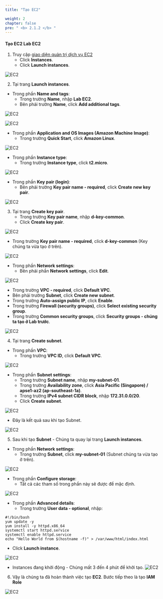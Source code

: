 ```yaml
---
title: "Tạo EC2"

weight: 2
chapter: false
pre: " <b> 2.1.2 </b> "
---
```


#### Tạo EC2 **Lab EC2**

1. Truy cập [giao diện quản trị dịch vụ EC2](https://console.aws.amazon.com/ec2/v2/home)
   - Click **Instances**.
   - Click **Launch instances**.

![EC2](/images/2.prerequisite/005-createec2.png)

2. Tại trang **Launch instances**.
- Trong phần **Name and tags**:
   - Trong trường **Name**, nhập **Lab EC2**.
   - Bên phải trường **Name**, click **Add additional tags**.

![EC2](/images/2.prerequisite/006-createec2.png)

![EC2](/images/2.prerequisite/007-createec2.png)

- Trong phần **Application and OS Images (Amazon Machine Image)**:
   - Trong trường **Quick Start**, click **Amazon Linux**.

![EC2](/images/2.prerequisite/008-createec2.png)

- Trong phần **Instance type**:
   - Trong trường **Instance type**, click **t2.micro**.

![EC2](/images/2.prerequisite/009-createec2.png)

- Trong phần **Key pair (login)**:
   - Bên phải trường **Key pair name - required**, click **Create new key pair**.

![EC2](/images/2.prerequisite/010-createec2.png)

3. Tại trang **Create key pair**.
   - Trong trường **Key pair name**, nhập **d-key-common**.
   - Click **Create key pair**.

![EC2](/images/2.prerequisite/011-createec2.png)

   - Trong trường **Key pair name - required**, click **d-key-common** (Key chúng ta vừa tạo ở trên).

![EC2](/images/2.prerequisite/012-createec2.png)

- Trong phần **Network settings**:
   - Bên phải phần **Network settings**, click **Edit**.

![EC2](/images/2.prerequisite/013-createec2.png)

- Trong trường **VPC - required**, click **Default VPC**.
- Bên phải trường **Subnet**, click **Create new subnet**.
- Trong trường **Auto-assign public IP**, click **Enable**.
- Trong trường **Firewall (security groups)**, click **Select existing security group**.
- Trong trường **Common security groups**, click **Security groups - chúng ta tạo ở Lab trước**.

![EC2](/images/2.prerequisite/014-createec2.png)

4. Tại trang **Create subnet**.
- Trong phần **VPC**:
   - Trong trường **VPC ID**, click **Default VPC**.

![EC2](/images/2.prerequisite/015-createec2.png)

- Trong phần **Subnet settings**:
   - Trong trường **Subnet name**, nhập **my-subnet-01**.
   - Trong trường **Availability zone**, click **Asia Pacific (Singapore) / apse1-az2 (ap-southeast-1a)**.
   - Trong trường **IPv4 subnet CIDR block**, nhập **172.31.0.0/20**.
   - Click **Create subnet**.

![EC2](/images/2.prerequisite/016-createec2.png)

- Đây là kết quả sau khi tạo Subnet.

![EC2](/images/2.prerequisite/017-createec2.png)

5. Sau khi tạo **Subnet** - Chúng ta quay lại trang **Launch instances**.
- Trong phần **Network settings**:
   - Trong trường **Subnet**, click **my-subnet-01** (Subnet chúng ta vừa tạo ở trên).

![EC2](/images/2.prerequisite/018-createec2.png)

- Trong phần **Configure storage**:
   - Tất cả các tham số trong phần này sẽ được để mặc định.

![EC2](/images/2.prerequisite/019-createec2.png)

- Trong phần **Advanced details**:
   - Trong trường **User data - optional**, nhập:
 ```
 #!/bin/bash
yum update -y
yum install -y httpd.x86_64
systemctl start httpd.service
systemctl enable httpd.service
echo "Hello World from $(hostname -f)" > /var/www/html/index.html
 ```
 
 - Click **Launch instance**.

![EC2](/images/2.prerequisite/020-createec2.png)

- Instances đang khởi động - Chúng mất 3 đến 4 phút để khởi tạo.
![EC2](/images/2.prerequisite/021-createec2.png)

6. Vậy là chúng ta đã hoàn thành việc tạo **EC2**. Bước tiếp theo là tạo **IAM Role**

![EC2](/images/2.prerequisite/022-createec2.png)